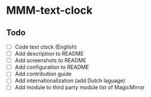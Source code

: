 # MMM-text-clock

## Todo
- [ ] Code text clock (English)
- [ ] Add description to README
- [ ] Add screenshots to README
- [ ] Add configuration to README
- [ ] Add contribution guide
- [ ] Add internationalization (add Dutch laguage)
- [ ] Add module to third party module list of MagicMirror
